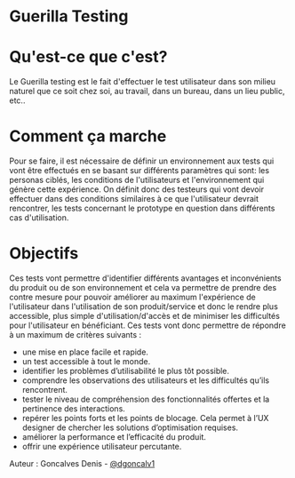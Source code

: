 # Guerilla Testing

# Qu'est-ce que c'est?

Le Guerilla testing est le fait d'effectuer le test utilisateur dans son milieu naturel que ce soit chez soi, au travail, dans un bureau, dans un lieu public, etc..

# Comment ça marche

Pour se faire, il est nécessaire de définir un environnement aux tests qui vont être effectués en se basant sur différents paramètres qui sont: les personas ciblés, les conditions de l'utilisateurs et l'environnement qui génère cette expérience.
On définit donc des testeurs qui vont devoir effectuer dans des conditions similaires à ce que l'utilisateur devrait rencontrer, les tests concernant le prototype en question dans différents cas d'utilisation.


# Objectifs

Ces tests vont permettre d'identifier différents avantages et inconvénients du produit ou de son environnement et cela va permettre de prendre des contre mesure pour pouvoir améliorer au maximum l'expérience de l'utilisateur dans l'utilisation de son produit/service et donc le rendre plus accessible, plus simple d'utilisation/d'accès et de minimiser les difficultés pour l'utilisateur en bénéficiant.
Ces tests vont donc permettre de répondre à un maximum de critères suivants :

- une mise en place facile et rapide.
- un test accessible à tout le monde.
- identifier les problèmes d’utilisabilité le plus tôt possible.
- comprendre les observations des utilisateurs et les difficultés qu’ils rencontrent.
- tester le niveau de compréhension des fonctionnalités offertes et la pertinence des interactions.
- repérer les points forts et les points de blocage. Cela permet à l’UX designer de chercher les solutions d’optimisation requises.
- améliorer la performance et l’efficacité du produit.
- offrir une expérience utilisateur percutante.

Auteur : Goncalves Denis - [@dgoncalv1](https://github.com/dgoncalv1)